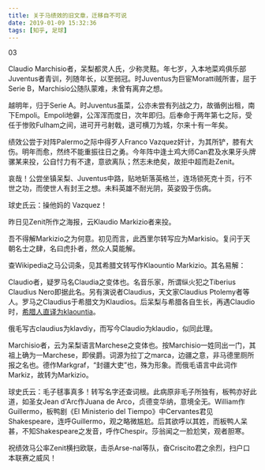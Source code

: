 ```yaml
---
title: 关于马绩效的旧文章，迁移自不可说
date: 2019-01-09 15:32:36
tags: [知乎, 足球]
---
```


03

Claudio Marchisio者，呆梨都灵人氏，少称灵黠。年七岁，入本地菜鸡俱乐部Juventus者青训，列随年长，以至弱冠。时Juventus为巨宦Moratti贼所害，屈于Serie B，Marchisio公随队蒙难，未曾有离弃之想。

<!--more-->

越明年，归于Serie A。时Juventus虽菜，公亦未尝有列战之力，故循例出租，南下Empoli。Empoli地僻，公浑浑而度日，次年即归。后奉命于两年第七之际，受任于惨败Fulham之间，进可开弓射戟，退可横刀为城，尔来十有一年矣。

绩效公尝于对阵Palermo之际中得歹人Franco Vazquez奸计，为其所铲，膝有大伤。明年而愈，然终不能重振往日之勇。今年阵中逢土鸡大师Can君及水果牙头牌骡某来投，公自忖力有不逮，意欲离队；然志未绝矣，故拒中超而赴Zenit。

哀哉！公尝坐镇呆梨、Juventus中路，贴地斩落英格兰，连场锁死克十页，行不世之功，而使世人有封王之想。未料英雄不耐光阴，英姿毁于伤病。

球史氏云：操他妈的 Vazquez！

昨日见Zenit所作之海报，云Klaudio Markizio者来投。

吾不得解Markizio之为何意。初见而言，此西里尔转写应为Markisio。复问于天朝名士之肆，名曰虎扑者，然众人莫能解。

查Wikipedia之马公词条，见其希腊文转写作Klaountio Markizio。其名易解：

Claudio者，疑罗马名Claudia之变体也。名音乐家，所谓纵火犯之Tiberius  Claudius Nero即据此名。另有演说者Claudius，天文家Claudius  Ptolemy者等人。罗马之Claudius于希腊文为Klaudios。后呆梨与希腊各自生长，再遇Claudio时，[希腊人直译为klaountia](http://link.zhihu.com/?target=http%3A//languagehat.com/greek-literature-site/)。

俄毛写古claudius为klavdiy，而写今Claudio为klaudio，似同此理。

Marchisio者，云为呆梨语言Marchese之变体也。按Marchisio一姓同出一门，其祖上确为一Marchese，即侯爵。词源为拉丁之marca，边疆之意，非马德里厕所报之名也。德作Markgraf，“封疆大吏”也，殊为形象。而俄毛语言中此词作Markiz，故转为Markizio。

球史氏云：毛子毬事真多！转写名字还查词根。此病原非毛子所独有，板鸭亦好此道，如圣女Jean  d'Arc作Juana de Arco，贞德变华纳，意境全无。William作Guillermo，板鸭剧《El Ministerio del  Tiempo》中Cervantes君见Shakespeare，连呼Guillermo，观之略微尴尬。后其欲呼以其姓，而板鸭人呆甚，不知Shakespeare之发音，呼作Chespir。莎翁闻之一脸尬笑，观者胆寒。

祝绩效马公率Zenit横扫欧联，击杀Arse-nal等队，奋Criscito君之余烈，扫户口本联赛之威风！